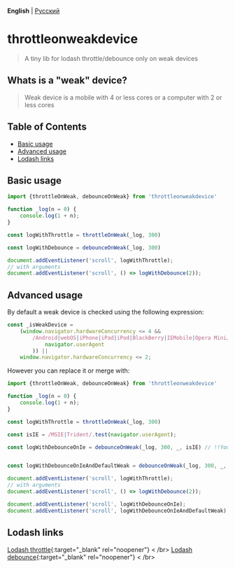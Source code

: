 **English** | [Русский](./README.ru.md)
# throttleonweakdevice

> A tiny lib for lodash throttle/debounce only on weak devices

## Whats is a "weak" device?

> Weak device is a mobile with 4 or less cores or a computer with 2 or less cores

## Table of Contents

* [Basic usage](#basic-usage)
* [Advanced usage](#advanced-usage)
* [Lodash links](#lodash-links)

## Basic usage

```js
import {throttleOnWeak, debounceOnWeak} from 'throttleonweakdevice'

function _log(n = 0) {
	console.log(1 + n);
}

const logWithThrottle = throttleOnWeak(_log, 300)

const logWithDebounce = debounceOnWeak(_log, 300)

document.addEventListener('scroll', logWithThrottle);
// with arguments
document.addEventListener('scroll', () => logWithDebounce(2));
```
## Advanced usage

By default a weak device is checked using the following expression:

```js
const _isWeakDevice =
	(window.navigator.hardwareConcurrency <= 4 &&
		/Android|webOS|iPhone|iPad|iPod|BlackBerry|IEMobile|Opera Mini/i.test(
			navigator.userAgent
		)) ||
	window.navigator.hardwareConcurrency <= 2;
```

However you can replace it or merge with:

```js
import {throttleOnWeak, debounceOnWeak} from 'throttleonweakdevice'

function _log(n = 0) {
	console.log(1 + n);
}

const logWithThrottle = throttleOnWeak(_log, 300)

const isIE = /MSIE|Trident/.test(navigator.userAgent);

const logWithDebounceOnIe = debounceOnWeak(_log, 300, _, isIE) // !!You need a pass custom checker as the fourth parameter beause is three - lodash.debounce/throttle options (see links below)


const logWithDebounceOnIeAndDefaultWeak = debounceOnWeak(_log, 300, _, {merge: true, exp: isIE}) // if checker is a string it will replace the default one (as above). But you can pass a object with two parameters: merge: true and exp: your checker. Then they will merge

document.addEventListener('scroll', logWithThrottle);
// with arguments
document.addEventListener('scroll', () => logWithDebounce(2));

document.addEventListener('scroll', logWithDebounceOnIe);
document.addEventListener('scroll', logWithDebounceOnIeAndDefaultWeak);
```

## Lodash links

[Lodash throttle](https://lodash.com/docs/4.17.15#throttle){:target="_blank" rel="noopener"} < /br>
[Lodash debounce](https://lodash.com/docs/4.17.15#debounce){:target="_blank" rel="noopener"} < /br>
